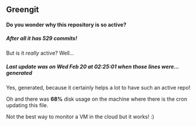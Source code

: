 ## Greengit

#### Do you wonder why this repository is so active?

##### After all it has 529 commits!

But is it *really* active? Well...

##### Last update was on Wed Feb 20 at 02:25:01 when those lines were... generated

Yes, generated, because it certainly helps a lot to have such an active repo!

Oh and there was **68%** disk usage on the machine
where there is the cron updating this file.

Not the best way to monitor a VM in the cloud but it works! :)
